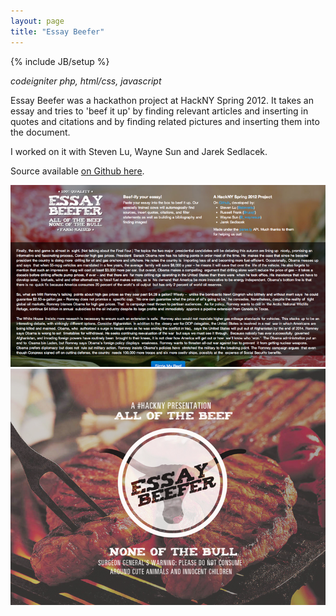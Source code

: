 ```yaml
---
layout: page
title: "Essay Beefer"
---
```

{% include JB/setup %}

*codeigniter php, html/css, javascript*

Essay Beefer was a hackathon project at HackNY Spring 2012. It takes an essay
and tries to 'beef it up' by finding relevant articles and inserting in
quotes and citations and by finding related pictures and inserting them into
the document.

I worked on it with Steven Lu, Wayne Sun and Jarek Sedlacek.

Source available [on Github here](https://github.com/sjlu/hacknys2012).

<div id="mobileshots">
<img src="beefer/1.png" />
<img src="beefer/2.png" />
</div>
